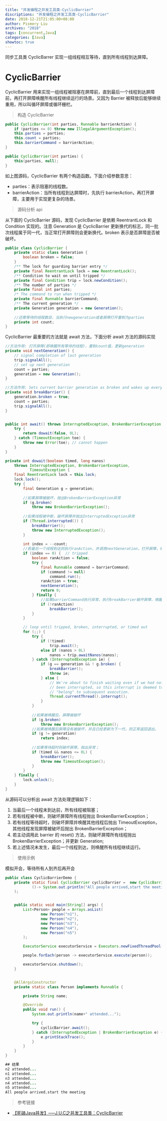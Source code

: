 ```yaml
---
title: "并发编程之并发工具类-CyclicBarrier"
discriptions: "并发编程之并发工具类-CyclicBarrier"
date: 2018-12-21T21:05:00+08:00
author: Pismery Liu
archives: "2018"
tags: [concurrent,Java]
categories: [Java]
showtoc: true
---
```


同步工具类 CyclicBarrer 实现一组线程相互等待，直到所有线程到达屏障。

<!--more-->

# CyclicBarrier

CyclicBarrier 用来实现一组线程被阻塞在屏障前，直到最后一个线程到达屏障前，再打开屏障唤醒所有线程继续运行的场景。又因为 Barrier 被释放后能够继续重用，所以叫循环屏障或循环栅栏。

> 构造 CyclicBarrier

```Java
public CyclicBarrier(int parties, Runnable barrierAction) {
    if (parties <= 0) throw new IllegalArgumentException();
    this.parties = parties;
    this.count = parties;
    this.barrierCommand = barrierAction;
}

public CyclicBarrier(int parties) {
    this(parties, null);
}
```

如上图源码，CyclicBarrier 有两个构造函数。下面介绍参数意思：

- parties：表示阻塞的线程数。
- barrierAction：当所有线程到达屏障时，先执行 barrierAction，再打开屏障，主要用于实现更复杂的场景。


> 源码分析 api

从下面的 CyclicBarrier 源码，发现 CyclicBarrier 是依赖 ReentrantLock 和 Condition 实现的。注意 Generation 是 CyclicBarrier 更新换代的标志，同一批次线程属于同一代，当正常打开屏障则会更新换代。broken 表示是否屏障是否被破坏。

```Java
public class CyclicBarrier {
    private static class Generation {
        boolean broken = false;
    }
    /** The lock for guarding barrier entry */
    private final ReentrantLock lock = new ReentrantLock();
    /** Condition to wait on until tripped */
    private final Condition trip = lock.newCondition();
    /** The number of parties */
    private final int parties;
    /* The command to run when tripped */
    private final Runnable barrierCommand;
    /** The current generation */
    private Generation generation = new Generation();
    
    //还需等待的线程数目，当执行newgeneration或者屏障打开重制为parties
    private int count;
}
```

CyclicBarrier 最重要的方法就是 await 方法，下面分析 await 方法的源码实现

```Java
//方法作用: 打开屏障(即唤醒所有等待的线程)，重制count值，更新generation
private void nextGeneration() {
    // signal completion of last generation
    trip.signalAll();
    // set up next generation
    count = parties;
    generation = new Generation();
}

//方法作用: Sets current barrier generation as broken and wakes up everyone
private void breakBarrier() {
    generation.broken = true;
    count = parties;
    trip.signalAll();
}


public int await() throws InterruptedException, BrokenBarrierException {
    try {
        return dowait(false, 0L);
    } catch (TimeoutException toe) {
        throw new Error(toe); // cannot happen
    }
}

private int dowait(boolean timed, long nanos)
    throws InterruptedException, BrokenBarrierException,
           TimeoutException {
    final ReentrantLock lock = this.lock;
    lock.lock();
    try {
        final Generation g = generation;
        
        //如果屏障被破坏，抛出BrokenBarrierException异常
        if (g.broken)
            throw new BrokenBarrierException();
        
        //如果线程被中断，破坏屏障并抛出InterruptedException异常
        if (Thread.interrupted()) {
            breakBarrier();
            throw new InterruptedException();
        }
        
        int index = --count;
        //若最后一个线程到达则执行ranAction，并调用nextGeneration，打开屏障，唤醒所有线程运行。
        if (index == 0) {  // tripped
            boolean ranAction = false;
            try {
                final Runnable command = barrierCommand;
                if (command != null)
                    command.run();
                ranAction = true;
                nextGeneration();
                return 0;
            } finally {
                //如果barrierCommand执行异常，执行breakBarrier破坏屏障，唤醒所有等待线程，
                if (!ranAction)
                    breakBarrier();
            }
        }

        // loop until tripped, broken, interrupted, or timed out
        for (;;) {
            try {
                if (!timed)
                    trip.await();
                else if (nanos > 0L)
                    nanos = trip.awaitNanos(nanos);
            } catch (InterruptedException ie) {
                if (g == generation && ! g.broken) {
                    breakBarrier();
                    throw ie;
                } else {
                    // We're about to finish waiting even if we had not
                    // been interrupted, so this interrupt is deemed to
                    // "belong" to subsequent execution.
                    Thread.currentThread().interrupt();
                }
            }
            
            //如果被唤醒后，屏障被破坏
            if (g.broken)     
                throw new BrokenBarrierException();
            //如果被唤醒后屏障没有被破坏，并且已经更新为下一代，则正常返回退出。
            if (g != generation) 
                return index;
            
            //如果等待超时则破坏屏障，抛出异常；
            if (timed && nanos <= 0L) {
                breakBarrier();
                throw new TimeoutException();
            }
        }
    } finally {
        lock.unlock();
    }
}
```

从源码可以分析出 await 方法处理逻辑如下：

1. 当最后一个线程未到达前，所有线程被阻塞；
2. 若有线程被中断，则破坏屏障所有线程抛出 BrokenBarrierException；
3. 若有线程等待超时，则破坏屏障并唤醒其他线程后抛出 TimeoutException，其他线程发现屏障被破坏后抛出 BrokenBarrierException；
4. 若主动调用此 barrier 的 reset() 方法，则破坏屏障所有线程抛出 BrokenBarrierException；并更新 Generation;
5. 若上述情况未发生，最后一个线程到达，则唤醒所有线程继续运行。


> 使用示例

模拟开会，等待所有人到齐后再开会

```Java
public class CyclicBarrierDemo {
    private static final CyclicBarrier cyclicBarrier =  new CyclicBarrier(5,
            ()-> System.out.println("All people arrived,start the meeting")
    );


    public static void main(String[] args) {
        List<Person> people = Arrays.asList(
                new Person("n1"),
                new Person("n2"),
                new Person("n3"),
                new Person("n4"),
                new Person("n5")
        );

        ExecutorService executorService = Executors.newFixedThreadPool(5);

        people.forEach(person -> executorService.execute(person));

        executorService.shutdown();
    }


    @AllArgsConstructor
    private static class Person implements Runnable {

        private String name;

        @Override
        public void run() {
            System.out.println(name+" attended...");

            try {
                cyclicBarrier.await();
            } catch (InterruptedException | BrokenBarrierException e) {
                e.printStackTrace();
            }
        }
    }
}

## 结果
n2 attended...
n1 attended...
n3 attended...
n4 attended...
n5 attended...
All people arrived,start the meeting
```

> 参考链接

- [【死磕Java并发】—–J.U.C之并发工具类：CyclicBarrier](http://cmsblogs.com/?p=2241)